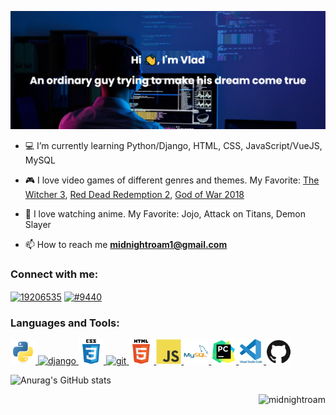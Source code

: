 [![MasterHead](https://github.com/midnightroam/MidnightRoam/raw/main/profilebannergithub.png)](https://github.com/MidnightRoam)

- 💻 I’m currently learning Python/Django, HTML, CSS, JavaScript/VueJS, MySQL

- 🎮 I love video games of different genres and themes. My Favorite: <a href="https://store.steampowered.com/app/292030/The_Witcher_3_Wild_Hunt/?l=english">The Witcher 3</a>, <a href="https://en.wikipedia.org/wiki/Red_Dead_Redemption_2">Red Dead Redemption 2</a>, <a href="https://en.wikipedia.org/wiki/God_of_War_(2018_video_game)">God of War 2018</a>

- 🎑 I love watching anime. My Favorite: Jojo, Attack on Titans, Demon Slayer

- 📫 How to reach me **midnightroam1@gmail.com**

<h3 align="left">Connect with me:</h3>
<p align="left">
<a href="https://stackoverflow.com/users/19206535" target="blank"><img align="center" src="https://raw.githubusercontent.com/rahuldkjain/github-profile-readme-generator/master/src/images/icons/Social/stack-overflow.svg" alt="19206535" height="30" width="40" /></a>
<a href="https://discord.gg/Midnight Roam#9440" target="blank"><img align="center" src="https://raw.githubusercontent.com/rahuldkjain/github-profile-readme-generator/master/src/images/icons/Social/discord.svg" alt="#9440" height="30" width="40" /></a>
</p>

<h3 align="left">Languages and Tools:</h3>
<p align="left"> 
    <a href="https://www.python.org" target="_blank" rel="noreferrer"> 
        <img src="https://raw.githubusercontent.com/devicons/devicon/master/icons/python/python-original.svg" alt="python" width="40" height="40"/> </a> 
    <a href="https://www.djangoproject.com/" target="_blank" rel="noreferrer"> 
        <img src="https://cdn.worldvectorlogo.com/logos/django.svg" alt="django" width="40" height="40"/> </a> 
    <a href="https://www.w3schools.com/css/" target="_blank" rel="noreferrer"> 
        <img src="https://raw.githubusercontent.com/devicons/devicon/master/icons/css3/css3-original-wordmark.svg" alt="css3" width="40" height="40"/> </a> 
    <a href="https://git-scm.com/" target="_blank" rel="noreferrer"> 
        <img src="https://www.vectorlogo.zone/logos/git-scm/git-scm-icon.svg" alt="git" width="40" height="40"/> </a> 
    <a href="https://www.w3.org/html/" target="_blank" rel="noreferrer"> 
        <img src="https://raw.githubusercontent.com/devicons/devicon/master/icons/html5/html5-original-wordmark.svg" alt="html5" width="40" height="40"/> </a> 
    <a href="https://developer.mozilla.org/en-US/docs/Web/JavaScript" target="_blank" rel="noreferrer"> 
        <img src="https://raw.githubusercontent.com/devicons/devicon/master/icons/javascript/javascript-original.svg" alt="javascript" width="40" height="40"/> </a> 
    <a href="https://www.mysql.com/" target="_blank" rel="noreferrer"> 
        <img src="https://raw.githubusercontent.com/devicons/devicon/master/icons/mysql/mysql-original-wordmark.svg" alt="mysql" width="40" height="40"/> </a> 
    <a href="https://www.jetbrains.com/pycharm/" target="_blank" rel="noreferrer"> 
        <img src="https://raw.githubusercontent.com/devicons/devicon/1119b9f84c0290e0f0b38982099a2bd027a48bf1/icons/pycharm/pycharm-original.svg" alt="PyCharm" width="40" height="40"/> </a> 
    <a href="https://code.visualstudio.com" target="_blank" rel="noreferrer"> 
        <img src="https://raw.githubusercontent.com/devicons/devicon/1119b9f84c0290e0f0b38982099a2bd027a48bf1/icons/vscode/vscode-original-wordmark.svg" alt="VSCode" width="40" height="40"/> </a> 
    <a href="https://github.com" target="_blank" rel="noreferrer"> 
        <img src="https://raw.githubusercontent.com/devicons/devicon/1119b9f84c0290e0f0b38982099a2bd027a48bf1/icons/github/github-original.svg" alt="GitHub" width="40" height="40"/> </a> 
</p>

![Anurag's GitHub stats](https://github-readme-stats.vercel.app/api?username=midnightroam&theme=radical&show_icons=true)

<p><img align="right" src="https://github-readme-streak-stats.herokuapp.com/?user=midnightroam&theme=radical" alt="midnightroam" /></p>



